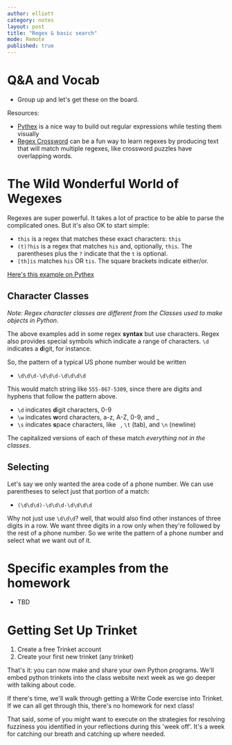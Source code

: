 ```yaml
---
author: elliott
category: notes
layout: post
title: "Regex & basic search"
mode: Remote
published: true
---
```


# Q&A and Vocab

* Group up and let's get these on the board.

Resources:

* [Pythex](https://pythex.org/) is a nice way to build out regular expressions while testing them visually
* [Regex Crossword](https://regexcrossword.com/) can be a fun way to learn regexes by producing text that will match multiple regexes, like crossword puzzles have overlapping words.

# The Wild Wonderful World of Wegexes

Regexes are super powerful. It takes a lot of practice to be able to parse the complicated ones. But it's also OK to start simple:

* `this` is a regex that matches these exact characters: `this`
* `(t)?his` is a regex that matches `his` and, optionally, `this`. The parentheses plus the `?` indicate that the `t` is optional.
* `[th]is` matches `his` OR `tis`. The square brackets indicate either/or.

[Here's this example on Pythex](https://pythex.org/?regex=%5Bth%7Cbr%5Dis&test_string=his%0Athis%0Athat%0Atis%0Awhich%0Awish%0Abris%0A&ignorecase=0&multiline=0&dotall=0&verbose=0)

## Character Classes

_Note: Regex character classes are different from the Classes used to make objects in Python._

The above examples add in some regex **syntax** but use characters. Regex also provides special symbols which indicate a range of characters. `\d` indicates a **d**igit, for instance.

So, the pattern of a typical US phone number would be written

* `\d\d\d-\d\d\d-\d\d\d\d`

This would match string like `555-867-5309`, since there are digits and hyphens that follow the pattern above.

* `\d` indicates **d**igit characters, 0-9
* `\w` indicates **w**ord characters, a-z, A-Z, 0-9, and _
* `\s` indicates **s**pace characters, like ` `, `\t` (tab), and `\n` (newline)

The capitalized versions of each of these match _everything not in the classes_.

## Selecting

Let's say we only wanted the area code of a phone number. We can use parentheses to select just that portion of a match:

* `(\d\d\d)-\d\d\d-\d\d\d\d`

Why not just use `\d\d\d`? well, that would also find other instances of three digits in a row. We want three digits in a row only when they're followed by the rest of a phone number. So we write the pattern of a phone number and select what we want out of it.

# Specific examples from the homework

* TBD

# Getting Set Up Trinket

1. Create a free Trinket account
2. Create your first new trinket (any trinket)

That's it: you can now make and share your own Python programs. We'll embed python trinkets into the class website next week as we go deeper with talking about code.

If there's time, we'll walk through getting a Write Code exercise into Trinket. If we can all get through this, there's no homework for next class!

That said, some of you might want to execute on the strategies for resolving fuzziness you identified in your reflections during this 'week off'. It's a week for catching our breath and catching up where needed.